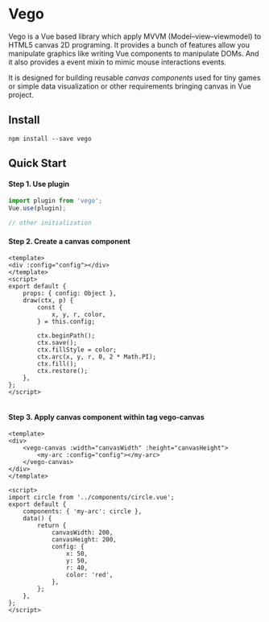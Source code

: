 # Vego

Vego is a Vue based library which apply MVVM (Model–view–viewmodel) to HTML5 canvas 2D programing. It provides a bunch of features allow you manipulate graphics like writing Vue components to manipulate DOMs. And it also provides a event mixin to mimic mouse interactions events.

It is designed for building reusable *canvas components* used for tiny games or simple data visualization or other requirements bringing canvas in Vue project.



## Install

```
npm install --save vego
```



## Quick Start

#### Step 1. Use plugin

```javascript
import plugin from 'vego';
Vue.use(plugin);

// other initialization
```

#### Step 2. Create a canvas component

```vue
<template>
<div :config="config"></div>
</template>
<script>
export default {
    props: { config: Object },
    draw(ctx, p) {
        const {
            x, y, r, color,
        } = this.config;

        ctx.beginPath();
        ctx.save();
        ctx.fillStyle = color;
        ctx.arc(x, y, r, 0, 2 * Math.PI);
        ctx.fill();
        ctx.restore();
    },
};
</script>


```

#### Step 3. Apply canvas component within tag vego-canvas

```vue
<template>
<div>
    <vego-canvas :width="canvasWidth" :height="canvasHeight">
        <my-arc :config="config"></my-arc>
    </vego-canvas>
</div>
</template>

<script>
import circle from '../components/circle.vue';
export default {
    components: { 'my-arc': circle },
    data() {
        return {
            canvasWidth: 200,
            canvasHeight: 200,
            config: {
                x: 50,
                y: 50,
                r: 40,
                color: 'red',
            },
        };
    },
};
</script>

```